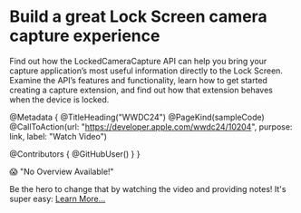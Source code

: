 # Build a great Lock Screen camera capture experience

Find out how the LockedCameraCapture API can help you bring your capture application’s most useful information directly to the Lock Screen. Examine the API’s features and functionality, learn how to get started creating a capture extension, and find out how that extension behaves when the device is locked.

@Metadata {
   @TitleHeading("WWDC24")
   @PageKind(sampleCode)
   @CallToAction(url: "https://developer.apple.com/wwdc24/10204", purpose: link, label: "Watch Video")

   @Contributors {
      @GitHubUser(<replace this with your GitHub handle>)
   }
}

😱 "No Overview Available!"

Be the hero to change that by watching the video and providing notes! It's super easy:
 [Learn More…](https://wwdcnotes.com/documentation/wwdcnotes/contributing)
